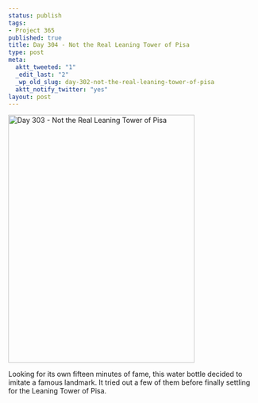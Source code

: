 ```yaml
--- 
status: publish
tags: 
- Project 365
published: true
title: Day 304 - Not the Real Leaning Tower of Pisa
type: post
meta: 
  aktt_tweeted: "1"
  _edit_last: "2"
  _wp_old_slug: day-302-not-the-real-leaning-tower-of-pisa
  aktt_notify_twitter: "yes"
layout: post
---
```

<a href="http://www.flickr.com/photos/freeed/6300248063/" title="Day 303 - Not the Real Leaning Tower of Pisa by Fred​, on Flickr"><img src="http://farm7.static.flickr.com/6042/6300248063_aecd0f4f25.jpg" width="375" height="500" alt="Day 303 - Not the Real Leaning Tower of Pisa"/></a>

Looking for its own fifteen minutes of fame, this water bottle decided to imitate a famous landmark. It tried out a few of them before finally settling for the Leaning Tower of Pisa.
